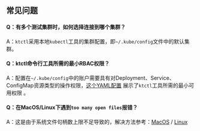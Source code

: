 常见问题
---

#### Q：有多个测试集群时，如何选择连接到哪个集群？

A：`ktctl`采用本地`kubectl`工具的集群配置，即`~/.kube/config`文件中的默认集群。

#### Q：ktctl命令行工具所需的最小RBAC权限？

A：配置在`~/.kube/config`中的账户需要具有对Deployment、Service、ConfigMap资源类型的操作权限，[这个YAML配置](https://github.com/alibaba/kt-connect/blob/feature/minimum-permissions/docs/deploy/rbac/clusterrole.yaml) 展示了`ktctl`工具所需的最小可用权限 。

#### Q：在MacOS/Linux下遇到`too many open files`报错？

A：这是由于系统文件句柄数上限不足导致的，解决方法参考：[MacOS](https://www.jianshu.com/p/d6f7d1557f20) / [Linux](https://zhuanlan.zhihu.com/p/75897823)
